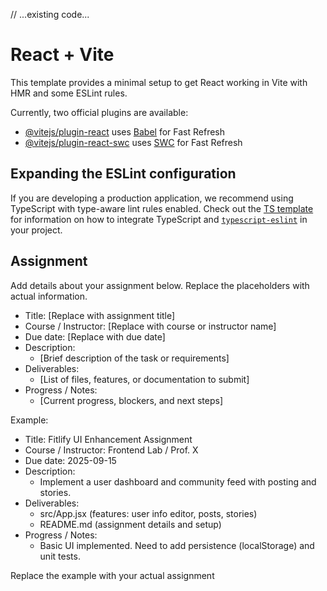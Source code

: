 // ...existing code...
# React + Vite

This template provides a minimal setup to get React working in Vite with HMR and some ESLint rules.

Currently, two official plugins are available:

- [@vitejs/plugin-react](https://github.com/vitejs/vite-plugin-react/blob/main/packages/plugin-react) uses [Babel](https://babeljs.io/) for Fast Refresh
- [@vitejs/plugin-react-swc](https://github.com/vitejs/vite-plugin-react/blob/main/packages/vite-plugin-react-swc) uses [SWC](https://swc.rs/) for Fast Refresh

## Expanding the ESLint configuration

If you are developing a production application, we recommend using TypeScript with type-aware lint rules enabled. Check out the [TS template](https://github.com/vitejs/vite/tree/main/packages/create-vite/template-react-ts) for information on how to integrate TypeScript and [`typescript-eslint`](https://typescript-eslint.io) in your project.

## Assignment

Add details about your assignment below. Replace the placeholders with actual information.

- Title: [Replace with assignment title]
- Course / Instructor: [Replace with course or instructor name]
- Due date: [Replace with due date]
- Description:
  - [Brief description of the task or requirements]
- Deliverables:
  - [List of files, features, or documentation to submit]
- Progress / Notes:
  - [Current progress, blockers, and next steps]

Example:
- Title: Fitlify UI Enhancement Assignment
- Course / Instructor: Frontend Lab / Prof. X
- Due date: 2025-09-15
- Description:
  - Implement a user dashboard and community feed with posting and stories.
- Deliverables:
  - src/App.jsx (features: user info editor, posts, stories)
  - README.md (assignment details and setup)
- Progress / Notes:
  - Basic UI implemented. Need to add persistence (localStorage) and unit tests.

Replace the example with your actual assignment